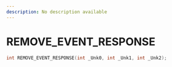 ```yaml
---
description: No description available 
---
```


# REMOVE_EVENT_RESPONSE

```cpp
int REMOVE_EVENT_RESPONSE(int _Unk0, int _Unk1, int _Unk2);
```